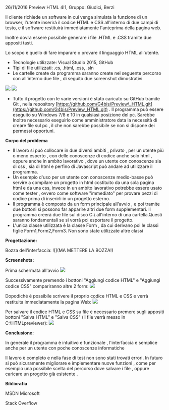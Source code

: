 26/11/2016
Preview HTML
4I1, Gruppo: Giudici, Berzi


Il cliente richiede un software in cui venga simulata la funzione di un browser, l&#39;utente inserirà il codice HTML e CSS all&#39;interno di due campi di testo, e  il software restituirà immediatamente l&#39;anteprima della pagina web.

Inoltre dovrà essere possibile generare i file .HTML e .CSS tramite due appositi tasti.

Lo scopo è quello di fare imparare o provare il linguaggio HTML all&#39;utente.

- Tecnologie utilizzate: Visual Studio 2015, GitHub
- Tipi di file utilizzati: .cs, .html, .css, .sln
-  Le cartelle create da programma saranno create nel seguente percorso con all&#39;interno due file , di seguito due screenshot dimostrativi

 ![](http://imageshack.com/a/img924/5885/kyIIF9.png)
 ![](http://imageshack.com/a/img922/5899/kswil3.png)
 
- Tutto il progetto con le varie versioni è stato caricato su GitHub tramite Git , nella repository [https://github.com/G4bis/Preview\_HTML.git](https://github.com/G4bis/Preview_HTML.git)  . Il programma può essere eseguito su Windows 7/8 e 10 in qualsiasi posizione del pc. Sarebbe Inoltre necessario eseguirlo come amministratore data la necessità di creare file sul pc , il che non sarebbe possibile se non si dispone dei permessi opportuni.

**Corpo del problema**

- Il lavoro si può collocare in due diversi ambiti , privato , per un utente più o meno esperto , con delle conoscenze di codice anche solo html , oppure anche in ambito lavorativo , dove un utente con conoscenze sia di css , sia di html e perfino di Javascript può andare ad utilizzare il programma.
- Un esempio d&#39;uso per un utente con conoscenze medio-basse può servire a compilare un progetto in html costituito da una sola pagina html e da una css, invece in un ambito lavorativo potrebbe essere usato come tester , ovvero come software &quot;immediato&quot; per provare pezzi di codice prima di inserirli in un progetto esterno.
- Il programma è composto da un form principale all&#39;avvio , e poi tramite due bottoni si possono far apparire altri due form supplementari. Il programma creerà due file sul disco C:\ all&#39;interno di una cartella.Questi saranno fondamentali se si vorrà poi esportare il progetto.
- L&#39;unica classe utilizzata è la classe Form , da cui derivano poi le classi figlie Form1,Form2,Form3. Non sono state utilizzate altre classi

**Progettazione:**

Bozza dell&#39;interfaccia: ![](MA METTERE LA BOZZA!)

**Screenshots:**

Prima schermata all&#39;avvio
 ![](http://imageshack.com/a/img924/5306/UizhKj.jpg)
 
 Successivamente premendo i bottoni &quot;Aggiungi codice HTML&quot; e &quot;Aggiungi codice CSS&quot; compariranno altre 2 form:
 ![](http://imageshack.com/a/img922/2106/hOeXxl.jpg)
 
 Dopodiché è possibile scrivere il proprio codice HTML e CSS e verrà restituita immediatamente la pagina Web:
 ![](http://imageshack.com/a/img923/6448/rpYlSV.jpg)
 
 Per salvare il codice HTML e CSS su file è necessario premere sugli appositi bottoni &quot;Salva HTML&quot; e &quot;Salva CSS&quot; (il file verrà messo in C:\HTMLpreviewer): ![](http://imageshack.com/a/img923/5228/5HDQDu.jpg)


**Conclusione:**

In generale il programma è intuitivo e funzionale , l&#39;interfaccia è semplice anche per un utente con poche conoscenze informatiche

Il lavoro è completo e nella fase di test non sono stati trovati errori. In futuro si può sicuramente migliorare e implementare nuove funzioni , come per esempio una possibile scelta del percorso dove salvare i file , oppure caricare un progetto già esistente .

**Bibliorafia**

MSDN Microsoft

Stack Overflow
